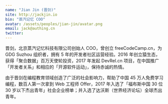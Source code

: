 ```yaml
---
name: "Jian Jin (晋剑)"
site: http://jackjin.io
bio: "蒸汽记忆 COO"
avatar: /assets/peoples/jian-jin/avatar.png
email: jack@authing.cn
twitter:
---
```


晋剑，北京蒸汽记忆科技有限公司创始人 COO，曾创立 freeCodeCamp.cn，为 GDG Suzhou 组织者，拥有 5 年的开发者社区运营经验。2016 年创立猿生态，获得「聚合数据」百万天使轮投资，2017 年发起 DevRel.cn 项目，在中国推广「开发者关系」和相应的「开源软件运动」，保持赤诚的热情。

由于晋剑在编程教育领域创造了广泛的社会影响力，帮助了中国 45 万人免费学习编程，数百人第一次拿到 Web 工程师 Offer，2017 年入选了「福布斯中国 30 位 30 岁以下杰出青年」社会企业榜单；并入选了达沃斯（世界经济论坛）全球杰出青年。
